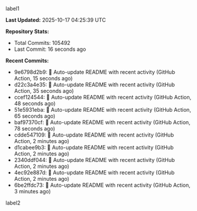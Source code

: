 
label1 
<!-- ACTIVITY_START -->
**Last Updated:** 2025-10-17 04:25:39 UTC

**Repository Stats:**
- Total Commits: 105492
- Last Commit: 16 seconds ago

**Recent Commits:**
- 9e6798d2b9: 🤖 Auto-update README with recent activity (GitHub Action, 15 seconds ago)
- d22c3a4e35: 🤖 Auto-update README with recent activity (GitHub Action, 35 seconds ago)
- ccef124544: 🤖 Auto-update README with recent activity (GitHub Action, 48 seconds ago)
- 51e5931eba: 🤖 Auto-update README with recent activity (GitHub Action, 65 seconds ago)
- baf97370cf: 🤖 Auto-update README with recent activity (GitHub Action, 78 seconds ago)
- cdde547109: 🤖 Auto-update README with recent activity (GitHub Action, 2 minutes ago)
- d1cabee9b3: 🤖 Auto-update README with recent activity (GitHub Action, 2 minutes ago)
- 2340ddf044: 🤖 Auto-update README with recent activity (GitHub Action, 2 minutes ago)
- 4ec92e887d: 🤖 Auto-update README with recent activity (GitHub Action, 2 minutes ago)
- 6be2ffdc73: 🤖 Auto-update README with recent activity (GitHub Action, 3 minutes ago)
<!-- ACTIVITY_END -->

label2
